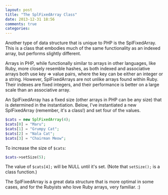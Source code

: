 ```yaml
---
layout: post
title: "The SplFixedArray Class"
date: 2013-12-31 18:56
comments: true
categories: 
---
```


Another type of data structure that is unique to PHP is the SplFixedArray. This is a class that embodies much of the same functionality as an indexed array, but performs slightly different. 

Arrays in PHP, while functionally similar to arrays in other languages, like Ruby, more closely resemble hashes, as both indexed and associative arrays both use key => value pairs, where the key can be either an integer or a string. However, SplFixedArrays are not unlike arrays found within Ruby. Their indexes are fixed integers, and their performance is better on a large scale than an associative array.

An SplFixedArray has a fixed size (other arrays in PHP can be any size) that is determined in the  instantiation. Below, I've instantiated a new SplFixedArray (remember, it's a class!) and set four of the values.

```php
$cats = new SplFixedArray(4);
$cats[0] = "Maru";
$cats[1] = "Grumpy Cat";
$cats[2] = "Nala Cat";
$cats[3] = "Chairman Meow";
```
To increase the size of `$cats`:

```php
$cats->setSize(5);
```

The value of `$cats[4];` will be NULL until it's set. (Note that `setSize();` is a class function.)

The SplFixedArray is a great data structure that is more optimal in some cases, and for the Rubyists who love Ruby arrays, very familiar. :)